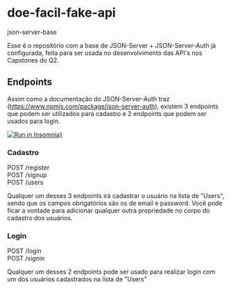 # doe-facil-fake-api

 json-server-base

Esse é o repositório com a base de JSON-Server + JSON-Server-Auth já configurada, feita para ser usada no desenvolvimento das API's nos Capstones do Q2.

## Endpoints

Assim como a documentação do JSON-Server-Auth traz (https://www.npmjs.com/package/json-server-auth), existem 3 endpoints que podem ser utilizados para cadastro e 2 endpoints que podem ser usados para login.

[![Run in Insomnia}](https://insomnia.rest/images/run.svg)](https://insomnia.rest/run/?label=Doe%20F%C3%A1cil%20API&uri=https%3A%2F%2Fraw.githubusercontent.com%2Fentrega-em-grupo-m3-t15%2Finsominia-button%2Fmain%2FAPIDOAFACIL)


### Cadastro

POST /register <br/>
POST /signup <br/>
POST /users

Qualquer um desses 3 endpoints irá cadastrar o usuário na lista de "Users", sendo que os campos obrigatórios são os de email e password.
Você pode ficar a vontade para adicionar qualquer outra propriedade no corpo do cadastro dos usuários.


### Login

POST /login <br/>
POST /signin

Qualquer um desses 2 endpoints pode ser usado para realizar login com um dos usuários cadastrados na lista de "Users"
